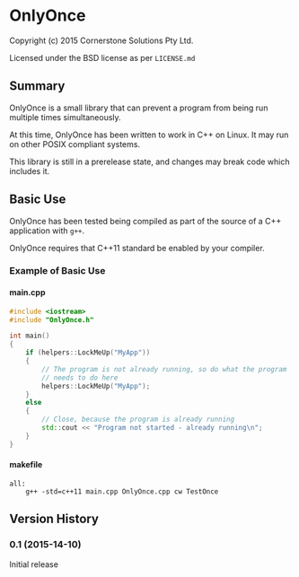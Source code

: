OnlyOnce
========

Copyright (c) 2015 Cornerstone Solutions Pty Ltd.

Licensed under the BSD license as per `LICENSE.md`


Summary
-------

OnlyOnce is a small library that can prevent a program from being run multiple
times simultaneously.

At this time, OnlyOnce has been written to work in C++ on Linux. It may run on
other POSIX compliant systems.

This library is still in a prerelease state, and changes may break code which
includes it.


Basic Use
---------

OnlyOnce has been tested being compiled as part of the source of a C++ 
application with `g++`.

OnlyOnce requires that C++11 standard be enabled by your compiler.

### Example of Basic Use

#### main.cpp

```c++
#include <iostream>
#include "OnlyOnce.h"

int main()
{
    if (helpers::LockMeUp("MyApp"))
    {
        // The program is not already running, so do what the program
        // needs to do here
        helpers::LockMeUp("MyApp");
    }
    else
    {
        // Close, because the program is already running
        std::cout << "Program not started - already running\n";
    }
}
```

#### makefile
```make
all:
	g++ -std=c++11 main.cpp OnlyOnce.cpp cw TestOnce
```

Version History
---------------

### 0.1 (2015-14-10)

Initial release
